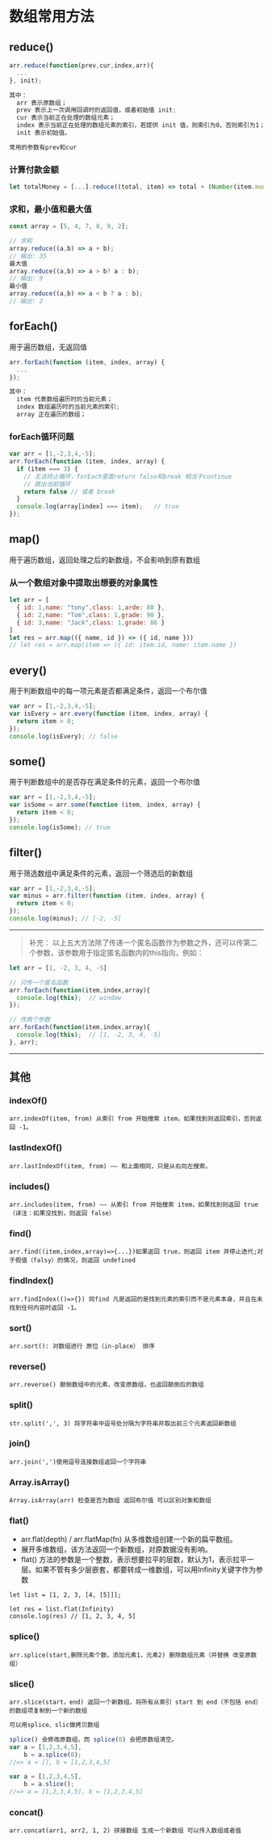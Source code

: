 # 数组常用方法

## reduce()
```js
arr.reduce(function(prev,cur,index,arr){
  ...
}, init);

其中：
  arr 表示原数组；
  prev 表示上一次调用回调时的返回值，或者初始值 init;
  cur 表示当前正在处理的数组元素；
  index 表示当前正在处理的数组元素的索引，若提供 init 值，则索引为0，否则索引为1；
  init 表示初始值。

常用的参数有prev和cur
```
### 计算付款金额
```js
let totalMoney = [...].reduce((total, item) => total + (Number(item.money) || 0), 0)
```

### 求和，最小值和最大值
```js
const array = [5, 4, 7, 8, 9, 2];

// 求和
array.reduce((a,b) => a + b);
// 输出: 35
最大值
array.reduce((a,b) => a > b? a : b);
// 输出: 9
最小值
array.reduce((a,b) => a < b ? a : b);
// 输出: 2
```

## forEach()
用于遍历数组，无返回值
```js
arr.forEach(function (item, index, array) {
  ...
});

其中：
  item 代表数组遍历时的当前元素；
  index 数组遍历时的当前元素的索引;
  array 正在遍历的数组；
```
### forEach循环问题
```js
var arr = [1,-2,3,4,-5];
arr.forEach(function (item, index, array) {
  if (item === 3) {
    // 无法终止循环，forEach里面return false和break 相当于continue
    // 跳出当前循环
    return false // 或者 break
  }
  console.log(array[index] === item);   // true
});
```

## map()
用于遍历数组，返回处理之后的新数组，不会影响到原有数组
### 从一个数组对象中提取出想要的对象属性
```js
let arr = [
  { id: 1,name: "tony",class: 1,arde: 88 },
  { id: 2,name: "Tom",class: 1,grade: 90 },
  { id: 3,name: "Jack",class: 1,grade: 86 }
]
let res = arr.map(({ name, id }) => ({ id, name }))
// let res = arr.map(item => ({ id: item.id, name: item.name })
```

## every()
用于判断数组中的每一项元素是否都满足条件，返回一个布尔值
```js
var arr = [1,-2,3,4,-5];
var isEvery = arr.every(function (item, index, array) {
  return item > 0;
});
console.log(isEvery); // false
```

## some()
用于判断数组中的是否存在满足条件的元素，返回一个布尔值
```js
var arr = [1,-2,3,4,-5];
var isSome = arr.some(function (item, index, array) {
  return item < 0;
});
console.log(isSome); // true
```

## filter()
用于筛选数组中满足条件的元素，返回一个筛选后的新数组
```js
var arr = [1,-2,3,4,-5];
var minus = arr.filter(function (item, index, array) {
  return item < 0;
});
console.log(minus); // [-2, -5]
```

---
> 补充： 以上五大方法除了传递一个匿名函数作为参数之外，还可以传第二个参数，该参数用于指定匿名函数内的this指向，例如：
```js
let arr = [1, -2, 3, 4, -5]

// 只传一个匿名函数
arr.forEach(function(item,index,array){
  console.log(this);  // window
});

// 传两个参数
arr.forEach(function(item,index,array){
  console.log(this);  // [1, -2, 3, 4, -5]
}, arr);
```
---
## 其他
### indexOf()
```js:no-line-numbers
arr.indexOf(item, from) 从索引 from 开始搜索 item，如果找到则返回索引，否则返回 -1。
```

### lastIndexOf()
```js:no-line-numbers
arr.lastIndexOf(item, from) —— 和上面相同，只是从右向左搜索。
```

### includes()
```js:no-line-numbers
arr.includes(item, from) —— 从索引 from 开始搜索 item，如果找到则返回 true（译注：如果没找到，则返回 false）
```

### find()
```js:no-line-numbers
arr.find((item,index,array)=>{...})如果返回 true，则返回 item 并停止迭代;对于假值（falsy）的情况，则返回 undefined
```

### findIndex()
```js:no-line-numbers
arr.findIndex(()=>{}) 同find 凡是返回的是找到元素的索引而不是元素本身，并且在未找到任何内容时返回 -1。
```

### sort()
```js:no-line-numbers
arr.sort(): 对数组进行 原位（in-place） 排序
```

### reverse()
```js:no-line-numbers
arr.reverse() 颠倒数组中的元素，改变原数组，也返回颠倒后的数组
```

### split()
```js:no-line-numbers
str.split(',', 3) 将字符串中逗号处分隔为字符串并取出前三个元素返回新数组
```

### join()
```js:no-line-numbers
arr.join(',')使用逗号连接数组返回一个字符串
```

### Array.isArray()
```js:no-line-numbers
Array.isArray(arr) 检查是否为数组 返回布尔值 可以区别对象和数组
```

### flat()
- arr.flat(depth) / arr.flatMap(fn) 从多维数组创建一个新的扁平数组。
- 展开多维数组，该方法返回一个新数组，对原数据没有影响。
- flat() 方法的参数是一个整数，表示想要拉平的层数，默认为1，表示拉平一层。如果不管有多少层嵌套，都要转成一维数组，可以用Infinity关键字作为参数
```js:no-line-numbers
let list = [1, 2, 3, [4, [5]]];

let res = list.flat(Infinity)
console.log(res) // [1, 2, 3, 4, 5]
```

### splice()
```js:no-line-numbers
arr.splice(start,删除元素个数，添加元素1，元素2) 删除数组元素（并替换 改变原数组）
```

### slice()
```js:no-line-numbers
arr.slice(start，end) 返回一个新数组，将所有从索引 start 到 end（不包括 end）的数组项复制到一个新的数组
```

```js
可以用splice、slic做拷贝数组

splice() 会修改原数组，而 splice(0) 会把原数组清空。
var a = [1,2,3,4,5],
    b = a.splice(0);
//=> a = [], b = [1,2,3,4,5]

var a = [1,2,3,4,5],
    b = a.slice();
//=> a = [1,2,3,4,5], b = [1,2,3,4,5]
```

### concat()
```js:no-line-numbers
arr.concat(arr1, arr2, 1, 2) 拼接数组 生成一个新数组 可以传入数组或者值
```